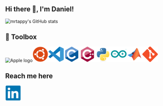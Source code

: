 ## Hi there 👋, I'm Daniel!
![mrtappy's GitHub stats](https://github-readme-stats.vercel.app/api?username=mrtappy&theme=dark&show_icons=true&count_private=true)
<!--<a href="https://github.com/anuraghazra/github-readme-stats">
  <img align="center" src="https://github-readme-stats.vercel.app/api?username=jnsntm&theme=dark&show_icons=true&count_private=true" />
</a>
<a href="(https://github.com/anuraghazra/github-readme-stats)">
  <img align="center" src="https://github-readme-stats.vercel.app/api/top-langs/?username=jnsntm&theme=dark&count_private=truelangs_count=10" />
</a>-->
<!--
**mrtappy/mrtappy** is a ✨ _special_ ✨ repository because its `README.md` (this file) appears on your GitHub profile.

Here are some ideas to get you started:

- 🔭 I’m currently working on ...
- 🌱 I’m currently learning ...
- 👯 I’m looking to collaborate on ...
- 🤔 I’m looking for help with ...
- 💬 Ask me about ...
- 📫 How to reach me: ...
- 😄 Pronouns: ...
- ⚡ Fun fact: ...
-->


## 🧰 Toolbox

<img src="https://cdn.worldvectorlogo.com/logos/apple-1.svg" alt="Apple logo" width="50" height="50"/><img src="https://github.com/devicons/devicon/blob/master/icons/ubuntu/ubuntu-plain.svg" alt="Ubuntu logo" width="50" height="50"/><img src="https://github.com/devicons/devicon/blob/master/icons/vscode/vscode-original.svg" alt="VS Code logo" width="50" height="50"/><img src="https://github.com/devicons/devicon/blob/master/icons/c/c-original.svg" alt="C logo" width="50" height="50"/><img src="https://github.com/devicons/devicon/blob/master/icons/cplusplus/cplusplus-original.svg" alt="C++ logo" width="50" height="50"/><img src="https://github.com/devicons/devicon/blob/master/icons/python/python-original.svg" alt="python logo" width="50" height="50"/><img src="https://github.com/devicons/devicon/blob/master/icons/arduino/arduino-original.svg" alt="arduino logo" width="50" height="50"/><img src="https://github.com/devicons/devicon/blob/master/icons/matlab/matlab-original.svg" alt="matlab logo" width="50" height="50"/><img src="https://github.com/devicons/devicon/blob/master/icons/git/git-plain.svg" alt="Git logo" width="50" height="50"/>  


## Reach me here

<a href="https://www.linkedin.com/in/daniel-tappe-00b663160/"><img src="https://github.com/devicons/devicon/blob/master/icons/linkedin/linkedin-original.svg" alt="Linkedin logo" width="50" height="50"/></a>
